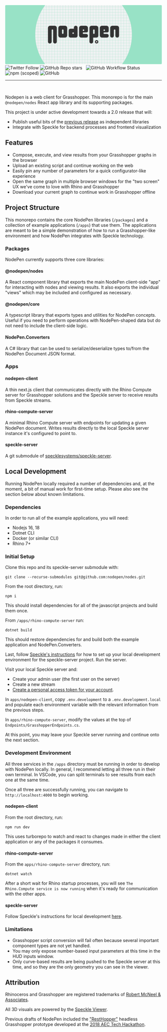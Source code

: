 <img src="np-banner.png" >

<div>
<img alt="Twitter Follow" src="https://img.shields.io/twitter/follow/NodePenIO?style=social">
<img alt="GitHub Repo stars" src="https://img.shields.io/github/stars/nodepen/nodes?style=social">
&nbsp;
<img alt="GitHub Workflow Status" src="https://img.shields.io/github/workflow/status/nodepen/nodes/ci?style=flat-square">
<img alt="npm (scoped)" src="https://img.shields.io/npm/v/@nodepen/nodes?style=flat-square">
<img alt="GitHub" src="https://img.shields.io/github/license/nodepen/nodes?style=flat-square">
</div>

---
<br />

Nodepen is a web client for Grasshopper. This monorepo is for the main `@nodepen/nodes` React app library and its supporting packages.

This project is under active development towards a 2.0 release that will:

- Publish useful bits of the [previous release](https://github.com/nodepen/nodes/releases/tag/1.0.0) as independent libraries
- Integrate with Speckle for backend processes and frontend visualization

## Features

- Compose, execute, and view results from your Grasshopper graphs in the browser
- Upload an existing script and continue working on the web
- Easily pin any number of parameters for a quick configurator-like experience
- Open the same graph in multiple browser windows for the "two screen" UX we've come to love with Rhino and Grasshopper
- Download your current graph to continue work in Grasshopper offline

## Project Structure

This monorepo contains the core NodePen libraries (`/packages`) and a collection of example applications (`/apps`) that use them. The applications are meant to be a simple demonstration of how to run a Grasshopper-like environment and how NodePen integrates with Speckle technology.

### Packages

NodePen currently supports three core libraries:

#### @nodepen/nodes

A React component library that exports the main NodePen client-side "app" for interacting with nodes and viewing results. It also exports the individual "views" which may be included and configured as necessary.

#### @nodepen/core

A typescript library that exports types and utilities for NodePen concepts. Useful if you need to perform operations with NodePen-shaped data but do not need to include the client-side logic.

#### NodePen.Converters

A C# library that can be used to serialize/deserialize types to/from the NodePen Document JSON format.

### Apps

#### nodepen-client

A thin next.js client that communicates directly with the Rhino Compute server for Grasshopper solutions and the Speckle server to receive results from Speckle streams.

#### rhino-compute-server

A minimal Rhino Compute server with endpoints for updating a given NodePen document. Writes results directly to the local Speckle server instance it's configured to point to.

#### speckle-server

A git submodule of [specklesystems/speckle-server](https://github.com/specklesystems/speckle-server).

## Local Development

Running NodePen locally required a number of dependencies and, at the moment, a bit of manual work for first-time setup. Please also see the section below about known limitations.

### Dependencies

In order to run all of the example applications, you will need:

- Nodejs 16, 18
- Dotnet CLI
- Docker (or similar CLI)
- Rhino 7+

### Initial Setup

Clone this repo and its speckle-server submodule with:

```
git clone --recurse-submodules git@github.com:nodepen/nodes.git
```

From the root directory, run:

```
npm i
```

This should install dependencies for all of the javascript projects and build them once.

From `/apps/rhino-compute-server` run:

```
dotnet build
```

This should restore dependencies for and build both the example application and NodePen.Converters.

Last, follow [Speckle's instructions](https://speckle.guide/dev/server-local-dev.html) for how to set up your local development environment for the speckle-server project. Run the server.

Visit your local Speckle server and:

- Create your admin user (the first user on the server)
- Create a new stream
- [Create a personal access token for your account](https://speckle.guide/dev/tokens.html).

In `apps/nodepen-client`, copy `.env.development` to a `.env.development.local` and populate each environment variable with the relevant information from the previous steps.

In `apps/rhino-compute-server`, modify the values at the top of `Endpoints/GrasshopperEndpoints.cs`.

At this point, you may leave your Speckle server running and continue onto the next section.

### Development Environment

All three services in the `/apps` directory must be running in order to develop with NodePen locally. In general, I recommend letting all three run in their own terminal. In VSCode, you can split terminals to see results from each one at the same time.

Once all three are successfully running, you can navigate to `http://localhost:4000` to begin working.

#### nodepen-client

From the root directory, run:

```
npm run dev
```

This uses turborepo to watch and react to changes made in either the client application or any of the packages it consumes.

#### rhino-compute-server

From the `apps/rhino-compute-server` directory, run:

```
dotnet watch
```

After a short wait for Rhino startup processes, you will see `The Rhino.Compute service is now running` when it's ready for communication with the other apps.

#### speckle-server

Follow Speckle's instructions for local development [here](https://speckle.guide/dev/server-local-dev.html).

### Limitations

- Grasshopper script conversion will fail often because several important component types are not yet handled.
- You may only expose number-based input parameters at this time in the HUD inputs window.
- Only curve-based results are being pushed to the Speckle server at this time, and so they are the only geometry you can see in the viewer.

## Attribution

Rhinoceros and Grasshopper are registered trademarks of [Robert McNeel & Associates](https://www.rhino3d.com).

All 3D visuals are powered by the [Speckle Viewer](https://github.com/specklesystems/speckle-server/tree/main/packages/viewer).

Previous drafts of NodePen included the ["RestHopper"](https://github.com/RESThopper/resthopper.grasshopper) headless Grasshopper prototype developed at the [2018 AEC Tech Hackathon](http://core.thorntontomasetti.com/aec-tech-2018/aec-tech-2018-hackathon/2018-aec-tech-hackathon-github-repos/).
